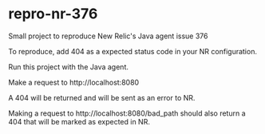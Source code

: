 # repro-nr-376
Small project to reproduce New Relic's Java agent issue 376

To reproduce, add 404 as a expected status code in your NR configuration.

Run this project with the Java agent.

Make a request to http://localhost:8080

A 404 will be returned and will be sent as an error to NR.

Making a request to http://localhost:8080/bad_path should also return a 404 that will be marked as expected in NR.
